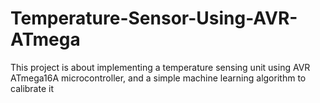# Temperature-Sensor-Using-AVR-ATmega
This project is about implementing a temperature sensing unit using AVR ATmega16A microcontroller, and a simple machine learning algorithm to calibrate it
